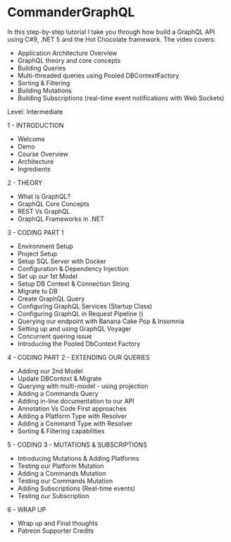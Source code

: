 # CommanderGraphQL
In this step-by-step tutorial I take you through how build a GraphQL API using C#9, .NET 5 and the Hot Chocolate framework.
The video covers:

- Application Architecture Overview
- GraphQL theory and core concepts
- Building Queries
- Multi-threaded queries using Pooled DBContextFactory
- Sorting & Filtering
- Building Mutations
- Building Subscriptions (real-time event notifications with Web Sockets)

Level: Intermediate

1 - INTRODUCTION
-  Welcome
-  Demo
-  Course Overview
-  Architecture
-  Ingredients 

2 - THEORY
-  What is GraphQL?
-  GraphQL Core Concepts
-  REST Vs GraphQL
-  GraphQL Frameworks in .NET

3 - CODING PART 1
-  Environment Setup
-  Project Setup
-  Setup SQL Server with Docker
-  Configuration & Dependency Injection
-  Set up our 1st Model
-  Setup DB Context & Connection String
-  Migrate to DB
-  Create GraphQL Query
-  Configuring GraphQL Services (Startup Class)
-  Configuring GraphQL in Request Pipeline ()
-  Querying our endpoint with Banana Cake Pop & Insomnia
-  Setting up and using GraphQL Voyager
-  Concurrent quering issue
-  Introducing the Pooled DbContext Factory

4 - CODING PART 2 - EXTENDING OUR QUERIES
-  Adding our 2nd Model
-  Update DBContext & Migrate
-  Querying with multi-model - using projection
-  Adding a Commands Query
-  Adding in-line documentation to our API
-  Annotation Vs Code First approaches
-  Adding a Platform Type with Resolver
-  Adding a Command Type with Resolver
-  Sorting & Filtering capabilities 

5 - CODING  3 - MUTATIONS & SUBSCRIPTIONS
-  Introducing Mutations & Adding Platforms
-  Testing our Platform Mutation
-  Adding a Commands Mutation
-  Testing our Commands Mutation
-  Adding Subscriptions (Real-time events)
-  Testing our Subscription

6 - WRAP UP
-  Wrap up and Final thoughts
-  Patreon Supporter Credits
